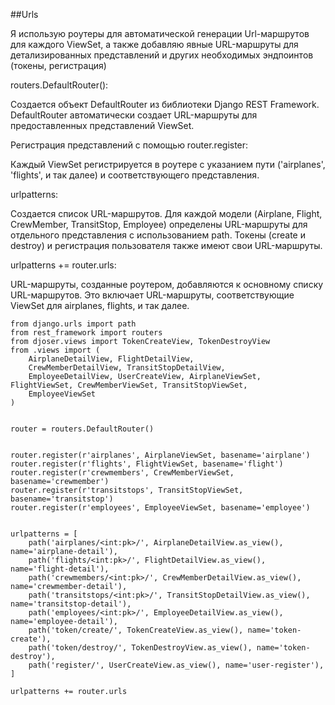 ##Urls

Я использую роутеры для автоматической генерации Url-маршрутов для каждого ViewSet,
a также добавляю явные URL-маршруты для детализированных представлений и других необходимых эндпоинтов (токены, регистрация)

routers.DefaultRouter():

Создается объект DefaultRouter из библиотеки Django REST Framework. 
DefaultRouter автоматически создает URL-маршруты для предоставленных 
представлений ViewSet.

Регистрация представлений с помощью router.register:

Каждый ViewSet регистрируется в роутере с указанием пути ('airplanes', 'flights', и так далее) и соответствующего представления.

urlpatterns:

Создается список URL-маршрутов.
Для каждой модели (Airplane, Flight, CrewMember, TransitStop, Employee) определены URL-маршруты для отдельного представления с использованием path.
Токены (create и destroy) и регистрация пользователя также имеют свои URL-маршруты.

urlpatterns += router.urls:

URL-маршруты, созданные роутером, добавляются к основному списку URL-маршрутов. 
Это включает URL-маршруты, соответствующие 
ViewSet для airplanes, flights, и так далее.

    from django.urls import path
    from rest_framework import routers
    from djoser.views import TokenCreateView, TokenDestroyView
    from .views import (
        AirplaneDetailView, FlightDetailView,
        CrewMemberDetailView, TransitStopDetailView,
        EmployeeDetailView, UserCreateView, AirplaneViewSet, FlightViewSet, CrewMemberViewSet, TransitStopViewSet,
        EmployeeViewSet
    )
    
    
    router = routers.DefaultRouter()
    
    
    router.register(r'airplanes', AirplaneViewSet, basename='airplane')
    router.register(r'flights', FlightViewSet, basename='flight')
    router.register(r'crewmembers', CrewMemberViewSet, basename='crewmember')
    router.register(r'transitstops', TransitStopViewSet, basename='transitstop')
    router.register(r'employees', EmployeeViewSet, basename='employee')
    
    
    urlpatterns = [
        path('airplanes/<int:pk>/', AirplaneDetailView.as_view(), name='airplane-detail'),
        path('flights/<int:pk>/', FlightDetailView.as_view(), name='flight-detail'),
        path('crewmembers/<int:pk>/', CrewMemberDetailView.as_view(), name='crewmember-detail'),
        path('transitstops/<int:pk>/', TransitStopDetailView.as_view(), name='transitstop-detail'),
        path('employees/<int:pk>/', EmployeeDetailView.as_view(), name='employee-detail'),
        path('token/create/', TokenCreateView.as_view(), name='token-create'),
        path('token/destroy/', TokenDestroyView.as_view(), name='token-destroy'),
        path('register/', UserCreateView.as_view(), name='user-register'),
    ]
    
    urlpatterns += router.urls
